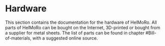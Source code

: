 # Hardware

This section contains the documentation for the hardware of HelMoRo. All parts of HelMoRo can be bought on the Internet, 3D-printed or bought from a supplier for metal sheets.
The list of parts can be found in chapter #Bill-of-materials, with a suggested online source. 

